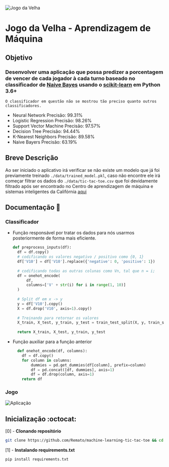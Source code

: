 ![Jogo da Velha](https://www.iberdrola.com/wcorp/gc/prod/pt_BR/comunicacion/machine_learning_mult_1_res/machine_learning_746x419.jpg)
# Jogo da Velha - Aprendizagem de Máquina
## Objetivo

### Desenvolver uma aplicação que possa predizer a porcentagem de vencer de cada jogador à cada turno baseado no classificador de [Naive Bayes](https://en.wikipedia.org/wiki/Naive_Bayes_classifier) usando o [scikit-learn](https://scikit-learn.org/) em Python 3.6+

    O classificador em questão não se mostrou tão preciso quanto outros classificadores.

* Neural Network Precisão: 99.31%
* Logistic Regression Precisão: 98.26%
* Support Vector Machine Precisão: 97.57%
* Decision Tree Precisão: 94.44%
* K-Nearest Neighbors Precisão: 89.58%
* Naive Bayers Precisão: 63.19%

## Breve Descrição
Ao ser iniciado o aplicativo irá verificar se não existe um modelo que já foi previamente treinado `./data/trained_model.pkl`, caso não encontre ele irá começar filtrar os dados do `./data/tic-tac-toe.csv` que foi devidamente filtrado após ser encontrado no Centro de aprendizagem de máquina e sistemas inteligentes da Califórnia [aqui](https://archive.ics.uci.edu/ml/datasets/Tic-Tac-Toe+Endgame)
## Documentação :page_facing_up:

### **Classificador**

  * Função responsável por tratar os dados para nós usarmos posteriormente de forma mais eficiente.

    ```py
    def preprocess_inputs(df):
      df = df.copy()
      # codificando os valores negativo / positivo como {0, 1}
      df['V10'] = df['V10'].replace({'negative': 0, 'positive': 1})
      
      # codificando todas as outras colunas como Vn, tal que n = i;
      df = onehot_encode(
          df,
          columns=['V' + str(i) for i in range(1, 10)]
      )
      
      # Split df em x -> y
      y = df['V10'].copy()
      X = df.drop('V10', axis=1).copy()
      
      # Treinando para retornar os valores
      X_train, X_test, y_train, y_test = train_test_split(X, y, train_size=0.7, random_state=123)
      
      return X_train, X_test, y_train, y_test
    ```
  * Função auxiliar para a função anterior

    ```py
      def onehot_encode(df, columns):
        df = df.copy()
        for column in columns:
            dummies = pd.get_dummies(df[column], prefix=column)
            df = pd.concat([df, dummies], axis=1)
            df = df.drop(column, axis=1)
        return df
    ```
### **Jogo**
![Aplicação](https://i.imgur.com/CazEfWA.gif)
## Inicialização :octocat:

[0] - **Clonando repositório**
```bash
git clone https://github.com/Remato/machine-learning-tic-tac-toe && cd machine-learning-tic-tac-toe
```

[1] - **Instalando requirements.txt**

  ```bash
  pip install requirements.txt
  ```
